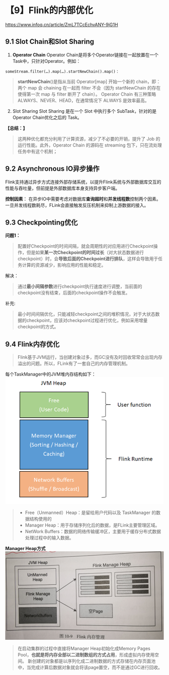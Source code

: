 # 【9】Flink的内部优化
https://www.infoq.cn/article/ZmL7TCcEchvANY-9jG1H
## 9.1 Slot Chain和Slot Sharing
1. **Operator Chain**
Operator Chain是将多个Operator链接在一起放置在一个Task中，只针对Operator。例如：
```
someStream.filter(…).map(…).startNewChain().map()： 
```
> **startNewChain**()是指从当前 Operator[map] 开始一个新的 chain，即：两个 map 会 chaining 在一起而 filter 不会（因为 startNewChain 的存在使得第一次 map 与 filter 断开了 chain）。
> Operator Chain 有三种策略 ALWAYS、NEVER、HEAD，在通常情况下 ALWAYS 是效率最高。

2. Slot Sharing
Slot Sharing 是在一个 Slot 中执行多个 SubTask，针对的是 Operator Chain优化之后的 Task。

**【总结：】**
> 这两种优化都充分利用了计算资源，减少了不必要的开销，提升了 Job 的运行性能。此外，Operator Chain 的源码在 streaming 包下，只在流处理任务中有这个机制；

## 9.2 Asynchronous IO异步操作
Flink支持通过异步方式连接外部存储系统，以提升Flink系统与外部数据库交互的性能与吞吐量，但前提是外部数据库本身支持异步客户端。

**控制因素**：
在异步IO中需要考虑对数据库**查询超时**和**并发线程数**控制两个因素。一旦并发线程数耗尽，FLink会直接触发反压机制来抑制上游数据的接入。

## 9.3 Checkpointing优化
**问题1：**
> 配置好Checkpoint的时间间隔，就会周期性的对应用进行Checkpoint操作，但是如果**某一次Checkpoint的时间过长**（对大状态数据进行checkpoint）时，会**导致后面的Checkpoint进行排队**，这样会导致用于任务计算的资源减少，影响应用的性能和稳定。

解决：
> 通过**最小间隔参数**进行checkpoint执行速度进行调整，当前面的checkpoint没有结束，后面的checkpoint操作不会触发。

补充:
> 最小时间间隔优化，只能减轻checkpoint之间的堆积情况，对于大状态数据的checkpoint，应该对checkpoint过程进行优化，例如采用增量checkpoint的方式。


## 9.4 Flink内存优化
> Flink基于JVM运行，当创建对象过多，而GC没有及时回收常常会出现内存溢出的问题。所以，FLink有了一套自己的内存管理机制。

每个TaskManager中的JVM堆内存结构如下：
![99d266de6514cc01457ea123d0f4fe6f](【9】Flink的内部优化.resources/F7CB9BF0-D835-456D-BD95-591B352AB633.png)
> - Free（Unmanned）Heap：是留给用户代码以及 TaskManager 的数据结构使用的
> - Manager Heap：用于存储序列化后的数据，是FLink主要管理区域。
> - NetWork Buffers：数据的网络传输缓冲区，主要用于缓存分布式数据处理过程中的输入数据。

**Manager Heap方式**
![45ef7ed0a4881e1e881e674b7f2e1f2a](【9】Flink的内部优化.resources/71E6D096-397D-4569-9CA4-C238EC3E4A24.png)
> 在启动集群的过程中直接将Manager Heap初始化成Memory Pages Pool，**也就是将内存全部以二进制数组的方式占用**，形成虚拟内存使用空间。
> 新创建的对象都是以序列化成二进制数据的方式存储在内存页面池中，当完成计算后数据对象就会将该page置空，而不是通过GC进行回收。
